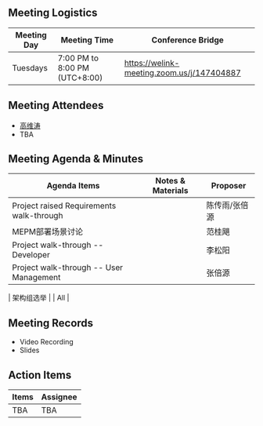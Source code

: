 ## Meeting Logistics

| Meeting Day  |  Meeting Time  | Conference Bridge  |
|---|---|---|
| Tuesdays  | 7:00 PM to 8:00 PM (UTC+8:00)   |  https://welink-meeting.zoom.us/j/147404887 |


## Meeting Attendees
- [高维涛](https://gitee.com/Gao_Victor)
- TBA

## Meeting Agenda & Minutes
|  Agenda Items  |  Notes & Materials   |  Proposer |
|---|---|---|
|  Project raised Requirements walk-through  |    | 陈传雨/张倍源 |
|  MEPM部署场景讨论 |    | 范桂飓 |
|  Project walk-through -- Developer  |     | 李松阳 |
|  Project walk-through -- User Management |    | 张倍源 |

|  架构组选举  |     | All |

## Meeting Records
- Video Recording
- Slides


## Action Items
|  Items | Assignee   |
|---|---|
| TBA  | TBA|


